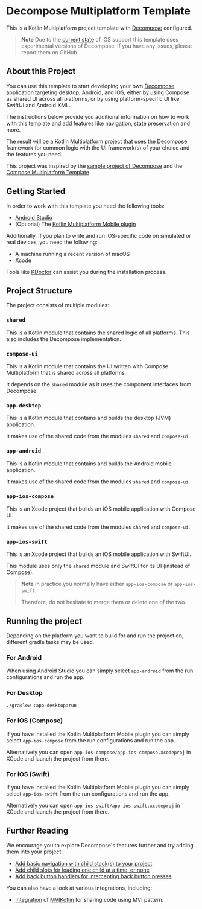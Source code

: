 # Decompose Multiplatform Template

This is a Kotlin Multiplatform project template with [Decompose](https://github.com/arkivanov/decompose) configured.

> **Note**
> Due to the  [current state](https://github.com/arkivanov/Decompose/issues/74) of iOS support this template uses experimental versions of Decompose.
> If you have any issues, please report them on GitHub.

## About this Project

You can use this template to start developing your own
[Decompose](https://github.com/arkivanov/Decompose#readme) application targeting desktop,
Android, and iOS, either by using Compose as shared UI across all platforms, or by using
platform-specific UI like SwiftUI and Android XML.

The instructions below provide you additional information on how to work with this template and add
features like navigation, state preservation and more.

The result will be a [Kotlin Multiplatform](https://kotlinlang.org/docs/multiplatform.html) project
that uses the Decompose framework for common logic with the UI framework(s) of your choice and the
features you need.

This project was inspired by the [sample project of Decompose](https://github.com/arkivanov/Decompose/tree/master/sample)
and the [Compose Multiplatform Template](https://github.com/JetBrains/compose-multiplatform-template).

## Getting Started

In order to work with this template you need the following tools:
* [Android Studio](https://developer.android.com/studio)
* (Optional) The [Kotlin Multiplatform Mobile plugin](https://plugins.jetbrains.com/plugin/14936-kotlin-multiplatform-mobile)

Additionally, if you plan to write and run iOS-specific code on simulated or real devices, you need
the following:

* A machine running a recent version of macOS
* [Xcode](https://apps.apple.com/us/app/xcode/id497799835)

Tools like [KDoctor](https://github.com/Kotlin/kdoctor) can assist you during the installation
process.

## Project Structure

The project consists of multiple modules:

### `shared`

This is a Kotlin module that contains the shared logic of all platforms. This also includes the
Decompose implementation. 

### `compose-ui`

This is a Kotlin module that contains the UI written with Compose Multiplatform that is shared
across all platforms.

It depends on the `shared` module as it uses the component interfaces from Decompose.

### `app-desktop`

This is a Kotlin module that contains and builds the desktop (JVM) application.

It makes use of the shared code from the modules `shared` and `compose-ui`.

### `app-android`

This is a Kotlin module that contains and builds the Android mobile application.

It makes use of the shared code from the modules `shared` and `compose-ui`.

### `app-ios-compose`

This is an Xcode project that builds an iOS mobile application with Compose UI.

It makes use of the shared code from the modules `shared` and `compose-ui`.

### `app-ios-swift`

This is an Xcode project that builds an iOS mobile application with SwiftUI.

This module uses only the `shared` module and SwiftUI for its UI (instead of Compose).

> **Note**
> In practice you normally have either `app-ios-compose` or `app-ios-swift`.
> 
> Therefore, do not hesitate to merge them or delete one of the two. 

## Running the project

Depending on the platform you want to build for and run the project on, different gradle tasks may
be used.

### For Android

When using Android Studio you can simply select `app-android` from the run configurations and run
the app.

### For Desktop

```bash
./gradlew :app-desktop:run
```

### For iOS (Compose)

If you have installed the Kotlin Multiplatform Mobile plugin you can simply select `app-ios-compose`
from the run configurations and run the app.

Alternatively you can open `app-ios-compose/app-ios-compose.xcodeproj` in XCode and launch the project
from there.

### For iOS (Swift)

If you have installed the Kotlin Multiplatform Mobile plugin you can simply select `app-ios-swift`
from the run configurations and run the app.

Alternatively you can open `app-ios-swift/app-ios-swift.xcodeproj` in XCode and launch the project
from there.

## Further Reading

We encourage you to explore Decompose's features further and try adding them into your project:

* [Add basic navigation with child stack(s) to your project](https://arkivanov.github.io/Decompose/navigation/stack/overview/)
* [Add child slots for loading one child at a time, or none](https://arkivanov.github.io/Decompose/navigation/slot/overview/)
* [Add back button handlers for intercepting back button presses](https://arkivanov.github.io/Decompose/component/back-button/)

You can also have a look at various integrations, including:

* [Integration](https://github.com/IlyaGulya/TodoAppDecomposeMviKotlin) of [MVIKotlin](https://github.com/arkivanov/MVIKotlin) for sharing code using MVI pattern.
